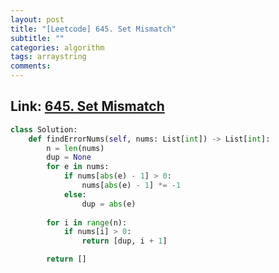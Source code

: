 ```yaml
---
layout: post
title: "[Leetcode] 645. Set Mismatch"
subtitle: ""
categories: algorithm
tags: arraystring
comments:
---
```


## Link: [645. Set Mismatch](https://leetcode.com/problems/set-mismatch/)

```py
class Solution:
    def findErrorNums(self, nums: List[int]) -> List[int]:
        n = len(nums)
        dup = None
        for e in nums:
            if nums[abs(e) - 1] > 0:
                nums[abs(e) - 1] *= -1
            else:
                dup = abs(e)
        
        for i in range(n):
            if nums[i] > 0:
                return [dup, i + 1]

        return []
```

